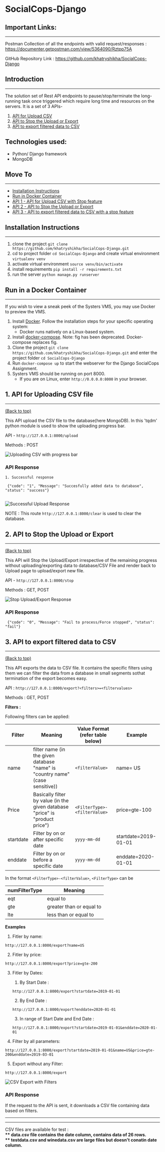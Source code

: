 # SocialCops-Django

## Important Links:
-----------------------------

Postman Collection of all the endpoints with valid request/responses :
https://documenter.getpostman.com/view/5364090/Rztpp75A

GitHub Repository Link : https://github.com/khatryshikha/SocialCops-Django


## Introduction 
-----------------------------

The solution set of Rest API endpoints to pause/stop/terminate the long-running task once triggered which require long time and resources on the servers. It is a set of 3 APIs-
1. [API for Upload CSV ](#1.-api-for-uploading-csv-file)
2. [API to Stop the Upload or Export](#2.-api-to-stop-the-upload-or-export)
3. [API to export filtered data  to CSV](#3.-api-to-export-filtered-data-to-csv )

Technologies used:
-----------------------------
  - Python/ Django framework
  - MongoDB
 

  
## Move To
-----------------------------
- [Installation Instructions](#installation-instructions)
- [Run in Docker Container](#run-in-a-docker-container)
- [API 1 - API for Upload CSV with Stop feature](#1.-api-for-uploading-csv-file)
- [API 2 - API to Stop the Upload or Export](#2.-api-to-stop-the-upload-or-export)
- [API 3 - API to export filtered data to CSV with a stop feature](#3.-api-to-export-filtered-data-to-csv )
  
## Installation Instructions
-----------------------------
  1. clone the project
  `git clone https://github.com/khatryshikha/SocialCops-Django.git`
  2. cd to project folder `cd SocialCops-Django` and create virtual environment
  `virtualenv venv`
  3. activate virtual environment
  `source venv/bin/activate`
  4. install requirements
  `pip install -r requirements.txt`
  5. run the server
  `python manage.py runserver`


## Run in a Docker Container
-----------------------------

If you wish to view a sneak peek of the Systers VMS, you may use Docker to
preview the VMS.


1. Install [Docker](https://docs.docker.com/installation/).
   Follow the installation steps for your specific operating system:
     * Docker runs natively on a Linux-based system.
2. Install [docker-compose](http://docs.docker.com/compose/install/).
   Note: fig has been deprecated. Docker-compose replaces fig.
3. Clone the project `git clone https://github.com/khatryshikha/SocialCops-Django.git` and enter the project folder `cd SocialCops-Django`
4. Run `docker-compose up` to start the webserver for the Django SocialCops Assignment.
1. Systers VMS should be running on port 8000.
     * If you are on Linux, enter `http://0.0.0.0:8000` in your browser.
     

## 1. API for Uploading CSV file
-----------------------------
[(Back to top)](#introduction)


This API upload the CSV file to the database(here MongoDB). In this 'tqdm' python module is used to show the uploading progress bar.

API - `http://127.0.0.1:8000/upload`

Methods : POST

![Uploading CSV with progress bar](https://user-images.githubusercontent.com/30694592/52474215-d1c9fe00-2bbd-11e9-81c5-68c7f0d6dd11.jpg)


  ### API Response
   ```
   1. Successful response

    {"code": "1", "Message": "Succesfully added data to database", "status": "success"}
    
```     
![Successful Upload Response](https://user-images.githubusercontent.com/30694592/52428112-59186280-2b27-11e9-9d4e-c14f6a551e21.jpeg)
  
NOTE : This route `http://127.0.0.1:8000/clear` is used to clear the database. 


## 2. API to Stop the Upload or Export
-----------------------------
[(Back to top)](#introduction)

This API will Stop the Upload/Export irrespective of the remaining progress without uploading/exporting data to database/CSV File and render back to Upload page to upload/export new file.

API - `http://127.0.0.1:8000/stop`

Methods : GET, POST

![Stop Upload/Export Response](https://user-images.githubusercontent.com/30694592/52427944-02128d80-2b27-11e9-9267-af31352c1969.png)

### API Response
   ```
    {"code": "0", "Message": "Fail to process/Force stopped", "status": "fail"}   
 ```



## 3. API to export filtered data to CSV 
-----------------------------
[(Back to top)](#introduction)

This API exports the data to CSV file. It contains the specific filters using them we can filter the data from a database in small segments sothat termination of the export becomes easy.

API : `http://127.0.0.1:8000/export?<filters>=<filtervalues>`

Methods : GET, POST


<b>Filters : </b>

Following filters can be applied:

  | Filter | Meaning | Value Format (refer table below) | Example |
  | ------ | ----- | ------ | ----- |
  | name | filter name (in the given database "name" is "country name"(case sensitive)) | `<filterValue>` | name= US | 
  | Price | Basically filter by value (in the given database "price" is "product price") | `<FilterType>-<filterValue>`| price=gte-100 |
  | startdate | Filter by on or after specific date | `yyyy-mm-dd` | startdate=2019-01-01 |
  | enddate | Filter by on or before a specific date | `yyyy-mm-dd` | enddate=2020-01-01 |

In the format `<FilterType>-<filterValue>`, `<FilterType>` can be

  | numFilterType | Meaning |
  | ------ | ------ |
  | eqt | equal to |
  | gte | greater than or equal to |
  | lte | less than or equal to |

<b>Examples</b>

1. Fitler by name:
```
http://127.0.0.1:8000/export?name=US

```
2. Fitler by price:
```
http://127.0.0.1:8000/export?price=gte-200

```
3. Fitler by Dates:

    1. By Start Date :
    ```
    http://127.0.0.1:8000/export?startdate=2019-01-01

    ```
    2. By End Date : 
    ```
    http://127.0.0.1:8000/export?enddate=2020-01-01

    ```
    3. In range of Start Date and End Date : 
    ```
    http://127.0.0.1:8000/export?startdate=2019-01-01&enddate=2020-01-01

    ```

4. Filter by all parameters:
```
http://127.0.0.1:8000/export?startdate=2019-01-01&name=US&price=gte-200&enddate=2019-03-01

```

5. Export without any Filter:
```
http://127.0.0.1:8000/export

```
![CSV Export with Filters](https://user-images.githubusercontent.com/30694592/52428021-279f9700-2b27-11e9-95e8-276869431255.png)

### API Response
If the request to the API is sent, it downloads a CSV file containing data based on filters.



-----------------------------
-----------------------------

CSV files are available for test : \
<b>** data.csv file contains the date column, contains data of 26 rows.\
** testdata.csv and winedata.csv are large files but doesn't conatin date column.</b>

